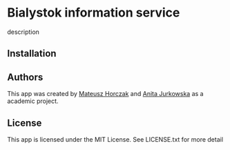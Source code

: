 # Bialystok information service
description

## Installation


## Authors

This app was created by [Mateusz Horczak](https://github.com/mateuszhorczak) and [Anita Jurkowska](https://github.com/nisia289) as a academic project.

## License

This app is licensed under the MIT License. See LICENSE.txt for more detail
